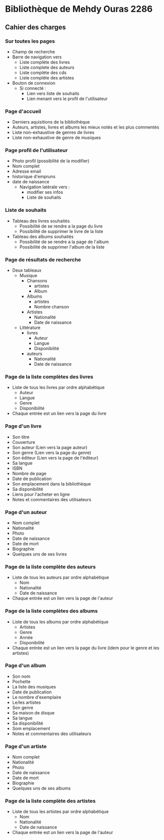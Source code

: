# Bibliothèque de Mehdy Ouras 2286

## Cahier des charges

### Sur toutes les pages

- Champ de recherche
- Barre de navigation vers
    - Liste complète des livres
    - Liste complete des auteurs
    - Liste complète des cds
    - Liste complète des artistes
- Bouton de connexion
    - Si connecté :
        - Lien vers liste de souhaits
        - Lien menant vers le profil de l'utilisateur

### Page d'accueil

- Derniers aquisitions de la bibliothèque
- Auteurs, artistes, livres et albums les mieux notés et les plus commentés
- Liste non-exhaustive de genres de livres
- Liste non-exhaustive de genre de musiques

### Page profil de l'utilisateur

- Photo profil (possibilité de la modifier)
- Nom complet
- Adresse email
- historique d'empruns
- date de naissance
    - Navigation latérale vers :
        - modifier ses infos
        - Liste de souhaits

### Liste de souhaits

- Tableau des livres souhaités
    - Possibilité de se rendre a la page du livre
    - Possibilité de supprimer le livre de la liste
- Tableau des albums souhaités
    - Possibilité de se rendre a la page de l'album
    - Possibilité de supprimer l'album de la liste

### Page de résultats de recherche

- Deux tableaux
    - Musique
        - Chansons
            - artistes
            - Album
        - Albums
            - artistes
            - Nombre chanson
        - Artistes
            - Nationalité
            - Date de naissance
    - Littérature
        - livres
            - Auteur
            - Langue
            - Disponibilité
        - auteurs
            - Nationalité
            - Date de naissance

### Page de la liste complètes des livres

- Liste de tous les livres par ordre alphabétique
    - Auteur
    - Langue
    - Genre
    - Disponibilité
- Chaque entrée est un lien vers la page du livre

### Page d'un livre

- Son titre
- Couverture
- Son auteur (Lien vers la page auteur)
- Son genre (Lien vers la page du genre)
- Son éditeur (Lien vers la page de l'éditeur)
- Sa langue
- ISBN
- Nombre de page
- Date de publication
- Son emplacement dans la bibliothèque
- Sa disponibilité
- Liens pour l'acheter en ligne
- Notes et commentaires des utilisateurs

### Page d'un auteur

- Nom complet
- Nationalité
- Photo
- Date de naissance
- Date de mort
- Biographie
- Quelques uns de ses livres

### Page de la liste complète des auteurs

- Liste de tous les auteurs par ordre alphabétique
    - Nom
    - Nationalité
    - Date de naissance
- Chaque entrée est un lien vers la page de l'auteur

### Page de la liste complètes des albums

- Liste de tous les albums par ordre alphabétique
    - Artistes
    - Genre
    - Année
    - Disponibilité
- Chaque entrée est un lien vers la page du livre (idem pour le genre et les artistes)

### Page d'un album

- Son nom
- Pochette
- La liste des musiques
- Date de publication
- Le nombre d'exemplaire
- Le/les artistes
- Son genre
- Sa maison de disque
- Sa langue
- Sa disponibilité
- Som emplacement
- Notes et commentaires des utilisateurs

### Page d'un artiste

- Nom complet
- Nationalité
- Photo
- Date de naissance
- Date de mort
- Biographie
- Quelques uns de ses albums

### Page de la liste complète des artistes

- Liste de tous les artistes par ordre alphabétique
    - Nom
    - Nationalité
    - Date de naissance
- Chaque entrée est un lien vers la page de l'auteur
